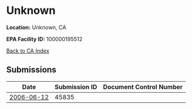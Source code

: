 # Unknown

**Location:** Unknown, CA

**EPA Facility ID:** 100000195512

[Back to CA Index](../../index.md)

## Submissions

| Date | Submission ID | Document Control Number |
|------|--------------|-------------------------|
| [2006-06-12](submissions/45835.md) | 45835 |  |
